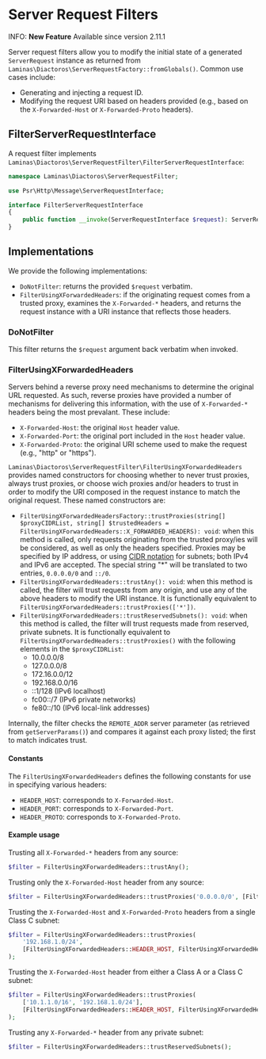 # Server Request Filters

INFO: **New Feature**
Available since version 2.11.1

Server request filters allow you to modify the initial state of a generated `ServerRequest` instance as returned from `Laminas\Diactoros\ServerRequestFactory::fromGlobals()`.
Common use cases include:

- Generating and injecting a request ID.
- Modifying the request URI based on headers provided (e.g., based on the `X-Forwarded-Host` or `X-Forwarded-Proto` headers).

## FilterServerRequestInterface

A request filter implements `Laminas\Diactoros\ServerRequestFilter\FilterServerRequestInterface`:

```php
namespace Laminas\Diactoros\ServerRequestFilter;

use Psr\Http\Message\ServerRequestInterface;

interface FilterServerRequestInterface
{
    public function __invoke(ServerRequestInterface $request): ServerRequestInterface;
}
```

## Implementations

We provide the following implementations:

- `DoNotFilter`: returns the provided `$request` verbatim.
- `FilterUsingXForwardedHeaders`: if the originating request comes from a trusted proxy, examines the `X-Forwarded-*` headers, and returns the request instance with a URI instance that reflects those headers.

### DoNotFilter

This filter returns the `$request` argument back verbatim when invoked.

### FilterUsingXForwardedHeaders

Servers behind a reverse proxy need mechanisms to determine the original URL requested.
As such, reverse proxies have provided a number of mechanisms for delivering this information, with the use of `X-Forwarded-*` headers being the most prevalant.
These include:

- `X-Forwarded-Host`: the original `Host` header value.
- `X-Forwarded-Port`: the original port included in the `Host` header value.
- `X-Forwarded-Proto`: the original URI scheme used to make the request (e.g., "http" or "https").

`Laminas\Diactoros\ServerRequestFilter\FilterUsingXForwardedHeaders` provides named constructors for choosing whether to never trust proxies, always trust proxies, or choose wich proxies and/or headers to trust in order to modify the URI composed in the request instance to match the original request.
These named constructors are:

- `FilterUsingXForwardedHeadersFactory::trustProxies(string[] $proxyCIDRList, string[] $trustedHeaders = FilterUsingXForwardedHeaders::X_FORWARDED_HEADERS): void`: when this method is called, only requests originating from the trusted proxy/ies will be considered, as well as only the headers specified.
  Proxies may be specified by IP address, or using [CIDR notation](https://en.wikipedia.org/wiki/Classless_Inter-Domain_Routing) for subnets; both IPv4 and IPv6 are accepted.
  The special string "*" will be translated to two entries, `0.0.0.0/0` and `::/0`.
- `FilterUsingXForwardedHeaders::trustAny(): void`: when this method is called, the filter will trust requests from any origin, and use any of the above headers to modify the URI instance.
  It is functionally equivalent to `FilterUsingXForwardedHeaders::trustProxies(['*'])`.
- `FilterUsingXForwardedHeaders::trustReservedSubnets(): void`: when this method is called, the filter will trust requests made from reserved, private subnets.
  It is functionally equivalent to `FilterUsingXForwardedHeaders::trustProxies()` with the following elements in the `$proxyCIDRList`:
  - 10.0.0.0/8
  - 127.0.0.0/8
  - 172.16.0.0/12
  - 192.168.0.0/16
  - ::1/128 (IPv6 localhost)
  - fc00::/7 (IPv6 private networks)
  - fe80::/10 (IPv6 local-link addresses)

Internally, the filter checks the `REMOTE_ADDR` server parameter (as retrieved from `getServerParams()`) and compares it against each proxy listed; the first to match indicates trust.

#### Constants

The `FilterUsingXForwardedHeaders` defines the following constants for use in specifying various headers:

- `HEADER_HOST`: corresponds to `X-Forwarded-Host`.
- `HEADER_PORT`: corresponds to `X-Forwarded-Port`.
- `HEADER_PROTO`: corresponds to `X-Forwarded-Proto`.

#### Example usage

Trusting all `X-Forwarded-*` headers from any source:

```php
$filter = FilterUsingXForwardedHeaders::trustAny();
```

Trusting only the `X-Forwarded-Host` header from any source:

```php
$filter = FilterUsingXForwardedHeaders::trustProxies('0.0.0.0/0', [FilterUsingXForwardedHeaders::HEADER_HOST]);
```

Trusting the `X-Forwarded-Host` and `X-Forwarded-Proto` headers from a single Class C subnet:

```php
$filter = FilterUsingXForwardedHeaders::trustProxies(
    '192.168.1.0/24',
    [FilterUsingXForwardedHeaders::HEADER_HOST, FilterUsingXForwardedHeaders::HEADER_PROTO]
);
```

Trusting the `X-Forwarded-Host` header from either a Class A or a Class C subnet:

```php
$filter = FilterUsingXForwardedHeaders::trustProxies(
    ['10.1.1.0/16', '192.168.1.0/24'],
    [FilterUsingXForwardedHeaders::HEADER_HOST, FilterUsingXForwardedHeaders::HEADER_PROTO]
);
```

Trusting any `X-Forwarded-*` header from any private subnet:

```php
$filter = FilterUsingXForwardedHeaders::trustReservedSubnets();
```
